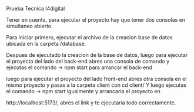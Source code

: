 Prueba Tecnica I4digital

Tener en cuenta, para ejecutar el proyecto hay que tener dos consolas en simultaneo abierto.

Para iniciar primero, ejecutar el archivo de la creacion base de datos ubicada en la carpeta /database.

Despues de ejecutado la creacion de la base de datos, luego para ejecutar el proyecto del lado del back-end abres una consola de comando y ejecutas el comando -> npm start para arrancar el back-end

luego para ejecutar el proyecto del lado front-end abres otra consola en el mismo proyecto y pasas a la carpeta client con cd client/
Y luego ejecutas el comando -> npm start igualmente y arrancaria el proyecto en

http://localhost:5173/, abres el link y te ejecutaria todo correctamente.
